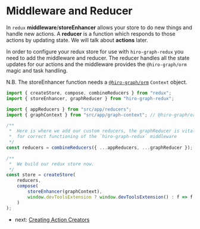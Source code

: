 # Middleware and Reducer

In `redux` **middleware**/**storeEnhancer** allows your store to do new things and handle new actions. A **reducer** is a function which responds to those actions by updating state. We will talk about **actions** later.

In order to configure your redux store for use with `hiro-graph-redux` you need to add the middleware and reducer. The reducer handles all the state updates for our actions and the middleware provides the `@hiro-graph/orm` magic and task handling.

N.B. The storeEnhancer function needs a [`@hiro-graph/orm`](https://github.com/arago/hiro-graph-js/packages/@hiro-graph/orm) `Context` object.

```javascript
import { createStore, compose, combineReducers } from "redux";
import { storeEnhancer, graphReducer } from "hiro-graph-redux";

import { appReducers } from "src/app/reducers";
import { graphContext } from "src/app/graph-context"; // @hiro-graph/orm Context

/**
 *  Here is where we add our custom reducers, the graphReducer is vital
 *  for correct functioning of the `hiro-graph-redux` middleware
 */
const reducers = combineReducers({ ...appReducers, ...graphReducer });

/**
 *  We build our redux store now.
 */
const store = createStore(
    reducers,
    compose(
        storeEnhancer(graphContext),
        window.devToolsExtension ? window.devToolsExtension() : f => f
    )
);
```

-   next: [Creating Action Creators](./action-creators.md)
